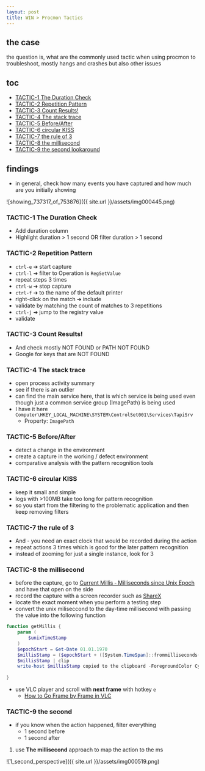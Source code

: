 ```yaml
---
layout: post
title: WIN > Procmon Tactics
---
```

## the case	
the question is, what are the commonly used tactic when using procmon to troubleshoot, mostly hangs and crashes but also other issues

## toc
<!-- TOC -->

- [TACTIC-1 The Duration Check](#tactic-1-the-duration-check)
- [TACTIC-2 Repetition Pattern](#tactic-2-repetition-pattern)
- [TACTIC-3 Count Results!](#tactic-3-count-results)
- [TACTIC-4 The stack trace](#tactic-4-the-stack-trace)
- [TACTIC-5 Before/After](#tactic-5-beforeafter)
- [TACTIC-6 circular KISS](#tactic-6-circular-kiss)
- [TACTIC-7 the rule of 3](#tactic-7-the-rule-of-3)
- [TACTIC-8 the millisecond](#tactic-8-the-millisecond)
- [TACTIC-9 the second lookaround](#tactic-9-the-second-lookaround)

<!-- /TOC -->

## findings
* in general, check how many events you have captured and how much are you initially showing

![showing_737317_of_753876]({{ site.url }}/assets/img000445.png)

### TACTIC-1 The Duration Check
* Add duration column
* Highlight duration > 1 second OR filter duration > 1 second

### TACTIC-2 Repetition Pattern
* `ctrl-e` ➔ start capture
* `ctrl-l` ➔ filter to Operation is `RegSetValue`
* repeat steps 3 times
* `ctrl-w` ➔ stop capture
* `ctrl-f` ➔ to the name of the default printer
* right-click on the match ➔ include 
* validate by matching the count of matches to 3 repetitions
* `ctrl-j` ➔ jump to the registry value
* validate 

### TACTIC-3 Count Results!
* And check mostly NOT FOUND or PATH NOT FOUND
* Google for keys that are NOT FOUND

### TACTIC-4 The stack trace
* open process activity summary
* see if there is an outlier
* can find the main service here, that is which service is being used even though just a common service group (ImagePath) is being used 
* I have it here `Computer\HKEY_LOCAL_MACHINE\SYSTEM\ControlSet001\Services\TapiSrv`
    * Property: `ImagePath`

### TACTIC-5 Before/After
* detect a change in the environment
* create a capture in the working / defect environment 
* comparative analysis with the pattern recognition tools

### TACTIC-6 circular KISS
* keep it small and simple
* logs with >100MB take too long for pattern recognition
* so you start from the filtering to the problematic application and then keep removing filters

### TACTIC-7 the rule of 3
* And - you need an exact clock that would be recorded during the action
* repeat actions 3 times which is good for the later pattern recognition
* instead of zooming for just a single instance, look for 3 

### TACTIC-8 the millisecond
* before the capture, go to [Current Millis ‐ Milliseconds since Unix Epoch](https://currentmillis.com/) and have that open on the side
* record the capture with a screen recorder such as [ShareX](https://getsharex.com/)
* locate the exact moment when you perform a testing step
* convert the unix miliseccond to the day-time millisecond with passing the value into the following function

```powershell
function getMillis {
    param (
        $unixTimeStamp
    )
    $epochStart = Get-Date 01.01.1970 
    $millisStamp = ($epochStart + ([System.TimeSpan]::frommilliseconds($unixTimeStamp))).ToLocalTime().ToString("HH:mm:ss.ffffff")
    $millisStamp | clip
    write-host $millisStamp copied to the clipboard -ForegroundColor Cyan
    
}
```

* use VLC player and scroll with **next frame** with hotkey `e` 
    * [How to Go Frame by Frame in VLC](https://www.vlchelp.com/frame-stepping/)

### TACTIC-9 the second
* if you know when the action happened, filter everything 
    * 1 second before
    * 1 second after
1. use **The millisecond** approach to map the action to the ms

![1_second_perspective]({{ site.url }}/assets/img000519.png)
